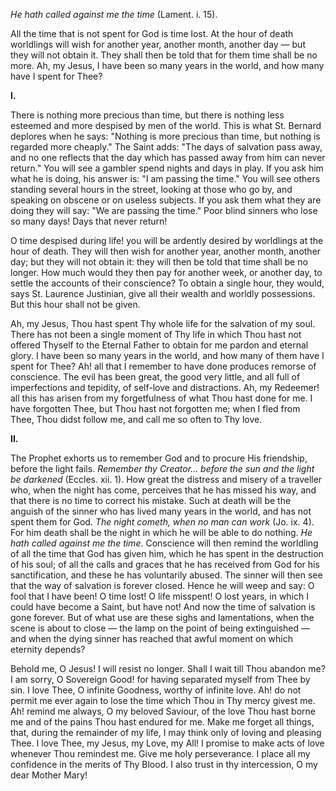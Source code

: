 
*He hath called against me the time* (Lament. i. 15).

All the time that is not spent for God is time lost. At the hour of death worldlings will wish for another year, another month, another day — but they will not obtain it. They shall then be told that for them time shall be no more. Ah, my Jesus, I have been so many years in the world, and how many have I spent for Thee?

**I\.**

There is nothing more precious than time, but there is nothing less esteemed and more despised by men of the world. This is what St. Bernard deplores when he says: \"Nothing is more precious than time, but nothing is regarded more cheaply.\" The Saint adds: \"The days of salvation pass away, and no one reflects that the day which has passed away from him can never return.\" You will see a gambler spend nights and days in play. If you ask him what he is doing, his answer is: \"I am passing the time.\" You will see others standing several hours in the street, looking at those who go by, and speaking on obscene or on useless subjects. If you ask them what they are doing they will say: \"We are passing the time.\" Poor blind sinners who lose so many days! Days that never return!

O time despised during life! you will be ardently desired by worldlings at the hour of death. They will then wish for another year, another month, another day; but they will not obtain it: they will then be told that time shall be no longer. How much would they then pay for another week, or another day, to settle the accounts of their conscience? To obtain a single hour, they would, says St. Laurence Justinian, give all their wealth and worldly possessions. But this hour shall not be given.

Ah, my Jesus, Thou hast spent Thy whole life for the salvation of my soul. There has not been a single moment of Thy life in which Thou hast not offered Thyself to the Eternal Father to obtain for me pardon and eternal glory. I have been so many years in the world, and how many of them have I spent for Thee? Ah! all that I remember to have done produces remorse of conscience. The evil has been great, the good very little, and all full of imperfections and tepidity, of self-love and distractions. Ah, my Redeemer! all this has arisen from my forgetfulness of what Thou hast done for me. I have forgotten Thee, but Thou hast not forgotten me; when I fled from Thee, Thou didst follow me, and call me so often to Thy love.

**II\.**

The Prophet exhorts us to remember God and to procure His friendship, before the light fails. *Remember thy Creator... before the sun and the light be darkened* (Eccles. xii. 1). How great the distress and misery of a traveller who, when the night has come, perceives that he has missed his way, and that there is no time to correct his mistake. Such at death will be the anguish of the sinner who has lived many years in the world, and has not spent them for God. *The night cometh, when no man can work* (Jo. ix. 4). For him death shall be the night in which he will be able to do nothing. *He hath called against me the time*. Conscience will then remind the worldling of all the time that God has given him, which he has spent in the destruction of his soul; of all the calls and graces that he has received from God for his sanctification, and these he has voluntarily abused. The sinner will then see that the way of salvation is forever closed. Hence he will weep and say: O fool that I have been! O time lost! O life misspent! O lost years, in which I could have become a Saint, but have not! And now the time of salvation is gone forever. But of what use are these sighs and lamentations, when the scene is about to close — the lamp on the point of being extinguished — and when the dying sinner has reached that awful moment on which eternity depends?

Behold me, O Jesus! I will resist no longer. Shall I wait till Thou abandon me? I am sorry, O Sovereign Good! for having separated myself from Thee by sin. I love Thee, O infinite Goodness, worthy of infinite love. Ah! do not permit me ever again to lose the time which Thou in Thy mercy givest me. Ah! remind me always, O my beloved Saviour, of the love Thou hast borne me and of the pains Thou hast endured for me. Make me forget all things, that, during the remainder of my life, I may think only of loving and pleasing Thee. I love Thee, my Jesus, my Love, my All! I promise to make acts of love whenever Thou remindest me. Give me holy perseverance. I place all my confidence in the merits of Thy Blood. I also trust in thy intercession, O my dear Mother Mary!

